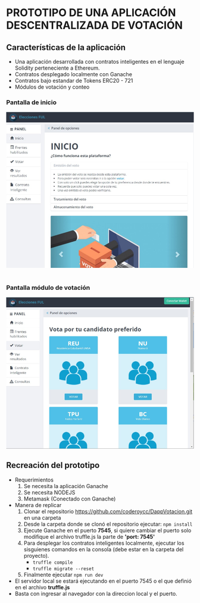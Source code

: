 # PROTOTIPO DE UNA APLICACIÓN DESCENTRALIZADA DE VOTACIÓN
## Características de la aplicación
* Una aplicación desarrollada con contratos inteligentes en el lenguaje Solidity perteneciente a Ethereum.
* Contratos desplegado localmente con Ganache
* Contratos bajo estandar de Tokens ERC20 - 721
* Módulos de votación y conteo

### Pantalla de inicio
<img src="./public/img/cap-votacion-inicio.jpg">
<br /><br />

### Pantalla módulo de votación
<img src="./public/img/cap-votacion.jpg">

## Recreación del prototipo
* Requerimientos
  1. Se necesita la aplicación Ganache  
  2. Se necesita NODEJS
  3. Metamask (Conectado con Ganache)
* Manera de replicar
  1. Clonar el repositorio  https://github.com/coderoycc/DappVotacion.git en una carpeta
  2. Desde la carpeta donde se clonó el repositorio ejecutar: `npm install`
  3. Ejecute Ganache en el puerto **7545**, si quiere cambiar el puerto solo modifique el archivo truffle.js la parte de **'port: 7545'**
  4. Para desplegar los contratos inteligentes localmente, ejecutar los sisguienes comandos en la consola (debe estar en la carpeta del proyecto). 
      * `truffle compile`
      * `truffle migrate --reset`
  5. Finalmente ejecutar `npm run dev`
* El servidor local se estará ejecutando en el puerto 7545 o el que definió en el archivo **truffle.js**
* Basta con ingresar al navegador con la direccion local y el puerto.

